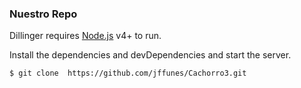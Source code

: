 ### Nuestro Repo

Dillinger requires [Node.js](https://nodejs.org/) v4+ to run.

Install the dependencies and devDependencies and start the server.

```sh
$ git clone  https://github.com/jffunes/Cachorro3.git
```
